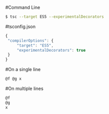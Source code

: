 #Command Line
```sh
$ tsc --target ES5 --experimentalDecorators
```
#tsconfig.json
```javascript
{
 "compilerOptions": {
     "target": "ES5",
     "experimentalDecorators": true
 }
}
 ```

#On a single line
```javascript
@f @g x
 ```

#On multiple lines
```javascript
@f
@g
x
 ```
